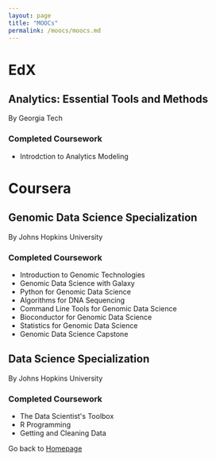 ```yaml
---
layout: page
title: "MOOCs"
permalink: /moocs/moocs.md
---
```


# EdX

## Analytics: Essential Tools and Methods
By Georgia Tech

### Completed Coursework
* Introdction to Analytics Modeling

# Coursera

## Genomic Data Science Specialization
By Johns Hopkins University

### Completed Coursework
* Introduction to Genomic Technologies
* Genomic Data Science with Galaxy
* Python for Genomic Data Science
* Algorithms for DNA Sequencing
* Command Line Tools for Genomic Data Science
* Bioconductor for Genomic Data Science
* Statistics for Genomic Data Science
* Genomic Data Science Capstone

## Data Science Specialization
By Johns Hopkins University

### Completed Coursework
* The Data Scientist's Toolbox
* R Programming
* Getting and Cleaning Data



Go back to [Homepage](https://ptmenchavez.github.io/ptmenchavez-github.io/)
